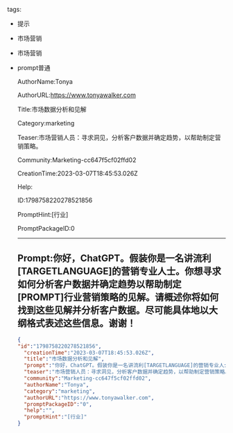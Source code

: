   tags: 
- 提示
- 市场营销
- 市场营销
- prompt普通

  AuthorName:Tonya

  AuthorURL:https://www.tonyawalker.com

  Title:市场数据分析和见解

  Category:marketing

  Teaser:市场营销人员：寻求洞见，分析客户数据并确定趋势，以帮助制定营销策略。

  Community:Marketing-cc647f5cf02ffd02

  CreationTime:2023-03-07T18:45:53.026Z

  Help:

  ID:1798758220278521856

  PromptHint:[行业]

  PromptPackageID:0

  ---

  ## Prompt:你好，ChatGPT。假装你是一名讲流利[TARGETLANGUAGE]的营销专业人士。你想寻求如何分析客户数据并确定趋势以帮助制定[PROMPT]行业营销策略的见解。请概述你将如何找到这些见解并分析客户数据。尽可能具体地以大纲格式表述这些信息。谢谢！

  ```json
  {
  "id":"1798758220278521856",
    "creationTime":"2023-03-07T18:45:53.026Z",
    "title":"市场数据分析和见解",
    "prompt":"你好，ChatGPT。假装你是一名讲流利[TARGETLANGUAGE]的营销专业人士。你想寻求如何分析客户数据并确定趋势以帮助制定[PROMPT]行业营销策略的见解。请概述你将如何找到这些见解并分析客户数据。尽可能具体地以大纲格式表述这些信息。谢谢！",
    "teaser":"市场营销人员：寻求洞见，分析客户数据并确定趋势，以帮助制定营销策略。",
    "community":"Marketing-cc647f5cf02ffd02",
    "authorName":"Tonya",
    "category":"marketing",
    "authorURL":"https://www.tonyawalker.com",
    "promptPackageID":"0",
    "help":"",
    "promptHint":"[行业]"
  }
  ```

